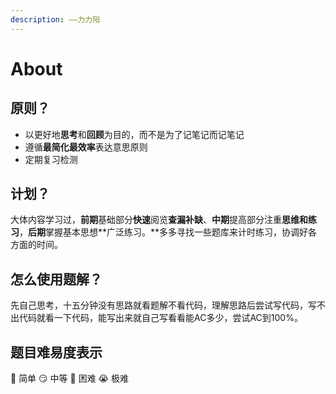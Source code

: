 ```yaml
---
description: ——力力阳
---
```


# About

## 原则？

* 以更好地**思考**和**回顾**为目的，而不是为了记笔记而记笔记
* 遵循**最简化最效率**表达意思原则
* 定期复习检测

## 计划？

大体内容学习过，**前期**基础部分**快速**阅览**查漏补缺**、**中期**提高部分注重**思维和练习**，**后期**掌握基本思想**广泛练习。**多多寻找一些题库来计时练习，协调好各方面的时间。

## 怎么使用题解？

先自己思考，十五分钟没有思路就看题解不看代码，理解思路后尝试写代码，写不出代码就看一下代码，能写出来就自己写看看能AC多少，尝试AC到100%。

## 题目难易度表示

🙂 简单  😏 中等  🙁 困难  😭 极难


